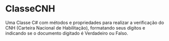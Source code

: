 # ClasseCNH
Uma Classe C# com métodos e propriedades para realizar a verificação do CNH (Carteira Nacional de Habilitação), formatando seus dígitos e indicando se o documento digitado é Verdadeiro ou Falso.
